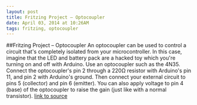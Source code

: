 ```yaml
---
layout: post
title: Fritzing Project – Optocoupler
date: April 03, 2014 at 10:26AM
tags: fritzing, optocoupler
---
```

##Fritzing Project – Optocoupler
An optocoupler can be used to control a circuit that's completely isolated from your microcontroller. In this case, imagine that the LED and battery pack are a hacked toy which you're turning on and off with Arduino.
Use an optocoupler such as the 4N35. Connect the optocoupler's pin 2 through a 220Ω resistor with Arduino's pin 11, and pin 2 with Arduino's ground. Then connect your external circuit to pins 5 (collector) and pin 6 (emitter). You can also apply voltage to pin 4 (base) of the optocoupler to raise the gain (just like with a normal transistor).
[link to source](http://ift.tt/1h6suCT) 
